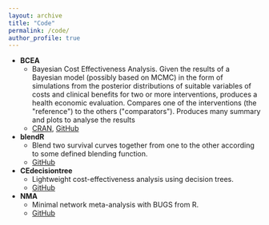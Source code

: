 ```yaml
---
layout: archive
title: "Code"
permalink: /code/
author_profile: true
---
```


* __BCEA__
  * Bayesian Cost Effectiveness Analysis. Given the results of a Bayesian model (possibly based on MCMC) in the form of simulations from the posterior distributions of suitable variables of costs and clinical benefits for two or more interventions, produces a health economic evaluation. Compares one of the interventions (the "reference") to the others ("comparators"). Produces many summary and plots to analyse the results
  * [CRAN](https://cran.r-project.org/web/packages/BCEA/index.html), [GitHub](https://github.com/n8thangreen/BCEA)
* __blendR__
  * Blend two survival curves together from one to the other according to some defined blending function.
  * [GitHub](https://github.com/StatisticsHealthEconomics/blendR)   
* __CEdecisiontree__
  * Lightweight cost-effectiveness analysis using decision trees.
  * [GitHub](https://github.com/Health-Economics-in-R/CEdecisiontree)
* __NMA__
  * Minimal network meta-analysis with BUGS from R. 
  * [GitHub](https://github.com/ICON-in-R/NMA)
